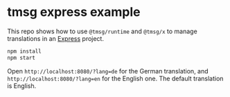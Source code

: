 # tmsg express example

This repo shows how to use `@tmsg/runtime` and `@tmsg/x` to manage translations in an [Express](https://expressjs.com/) project.

```sh
npm install
npm start
```

Open `http://localhost:8080/?lang=de` for the German translation, and `http://localhost:8080/?lang=en` for the English one.
The default translation is English.
